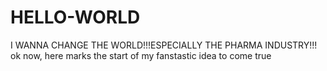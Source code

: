 # HELLO-WORLD
I WANNA CHANGE THE WORLD!!!ESPECIALLY THE PHARMA INDUSTRY!!!
ok now, here marks the start of my fanstastic idea to come true
